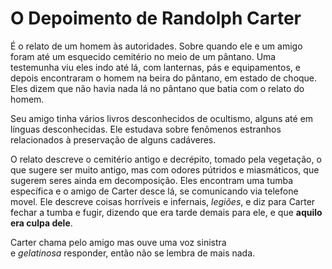 # O Depoimento de Randolph Carter

É o relato de um homem às autoridades. Sobre quando ele e um amigo foram até um esquecido cemitério no meio de um pântano. Uma testemunha viu eles indo até lá, com lanternas, pás e equipamentos, e depois encontraram o homem na beira do pântano, em estado de choque. Eles dizem que não havia nada lá no pântano que batia com o relato do homem.

Seu amigo tinha vários livros desconhecidos de ocultismo, alguns até em línguas desconhecidas. Ele estudava sobre fenômenos estranhos relacionados à preservação de alguns cadáveres.

O relato descreve o cemitério antigo e decrépito, tomado pela vegetação, o que sugere ser muito antigo, mas com odores pútridos e miasmáticos, que sugerem seres ainda em decomposição. Eles encontram uma tumba específica e o amigo de Carter desce lá, se comunicando via telefone movel. Ele descreve coisas horríveis e infernais, _legiões_, e diz para Carter fechar a tumba e fugir, dizendo que era tarde demais para ele, e que **aquilo era culpa dele**.

Carter chama pelo amigo mas ouve uma voz sinistra e _gelatinosa_ responder, então não se lembra de mais nada.
